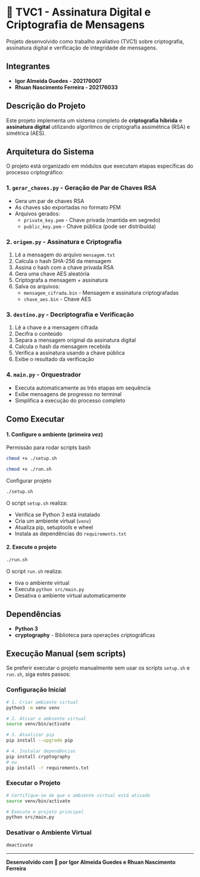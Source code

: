 # 🔐 TVC1 - Assinatura Digital e Criptografia de Mensagens

Projeto desenvolvido como trabalho avaliativo (TVC1) sobre criptografia, assinatura digital e verificação de integridade de mensagens.

## Integrantes

- **Igor Almeida Guedes - 202176007**
- **Rhuan Nascimento Ferreira - 202176033**

## Descrição do Projeto

Este projeto implementa um sistema completo de **criptografia híbrida** e **assinatura digital** utilizando algoritmos de criptografia assimétrica (RSA) e simétrica (AES).


## Arquitetura do Sistema

O projeto está organizado em módulos que executam etapas específicas do processo criptográfico:

### 1. `gerar_chaves.py` - Geração de Par de Chaves RSA
- Gera um par de chaves RSA 
- As chaves são exportadas no formato PEM
- Arquivos gerados:
  - `private_key.pem` - Chave privada (mantida em segredo)
  - `public_key.pem` - Chave pública (pode ser distribuída)

### 2. `origem.py` - Assinatura e Criptografia

1. Lê a mensagem do arquivo `mensagem.txt`
2. Calcula o hash SHA-256 da mensagem
3. Assina o hash com a chave privada RSA 
4. Gera uma chave AES aleatória
5. Criptografa a mensagem + assinatura 
6. Salva os arquivos:
   - `mensagem_cifrada.bin` - Mensagem e assinatura criptografadas
   - `chave_aes.bin` - Chave AES 

### 3. `destino.py` - Decriptografia e Verificação

1. Lê a chave e a mensagem cifrada
2. Decifra o conteúdo
3. Separa a mensagem original da assinatura digital
4. Calcula o hash da mensagem recebida
5. Verifica a assinatura usando a chave pública
6. Exibe o resultado da verificação

### 4. `main.py` - Orquestrador
- Executa automaticamente as três etapas em sequência
- Exibe mensagens de progresso no terminal
- Simplifica a execução do processo completo


## Como Executar

#### 1. Configure o ambiente (primeira vez)

Permissão para rodar scripts bash
```bash
chmod +x ./setup.sh
```

```bash
chmod +x ./run.sh
```

Configurar projeto
```bash
./setup.sh
```

O script `setup.sh` realiza:
- Verifica se Python 3 está instalado
- Cria um ambiente virtual (`venv`)
- Atualiza pip, setuptools e wheel
- Instala as dependências do `requirements.txt`

#### 2. Execute o projeto
```bash
./run.sh
```

O script `run.sh` realiza:
- tiva o ambiente virtual
- Executa `python src/main.py`
- Desativa o ambiente virtual automaticamente


## Dependências

- **Python 3**
- **cryptography** - Biblioteca para operações criptográficas

## Execução Manual (sem scripts)

Se preferir executar o projeto manualmente sem usar os scripts `setup.sh` e `run.sh`, siga estes passos:

### Configuração Inicial

```bash
# 1. Criar ambiente virtual
python3 -m venv venv

# 2. Ativar o ambiente virtual
source venv/bin/activate

# 3. Atualizar pip
pip install --upgrade pip

# 4. Instalar dependências
pip install cryptography
# ou
pip install -r requirements.txt
```

### Executar o Projeto

```bash
# Certifique-se de que o ambiente virtual está ativado
source venv/bin/activate

# Execute o projeto principal
python src/main.py
```

### Desativar o Ambiente Virtual

```bash
deactivate
```

---

**Desenvolvido com 🔐 por Igor Almeida Guedes e Rhuan Nascimento Ferreira**
